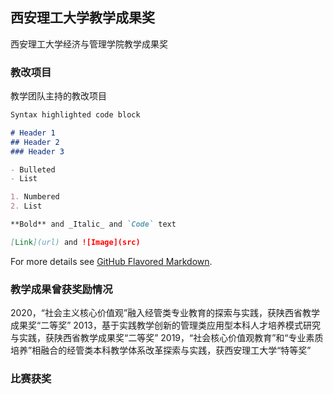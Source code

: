 ## 西安理工大学教学成果奖

西安理工大学经济与管理学院教学成果奖


### 教改项目

教学团队主持的教改项目


```markdown
Syntax highlighted code block

# Header 1
## Header 2
### Header 3

- Bulleted
- List

1. Numbered
2. List

**Bold** and _Italic_ and `Code` text

[Link](url) and ![Image](src)
```

For more details see [GitHub Flavored Markdown](https://guides.github.com/features/mastering-markdown/).

### 教学成果曾获奖励情况

2020，“社会主义核心价值观”融入经管类专业教育的探索与实践，获陕西省教学成果奖“二等奖”
2013，基于实践教学创新的管理类应用型本科人才培养模式研究与实践，获陕西省教学成果奖“二等奖”
2019，“社会核心价值观教育”和“专业素质培养”相融合的经管类本科教学体系改革探索与实践，获西安理工大学“特等奖”
### 比赛获奖


